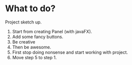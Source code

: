 # What to do?

Project sketch up.
1. Start from creating Panel (with javaFX).
2. Add some fancy buttons.
3. Be creative
4. Then be awesome.
5. First stop doing nonsense and start working with project.
6. Move step 5 to step 1.



